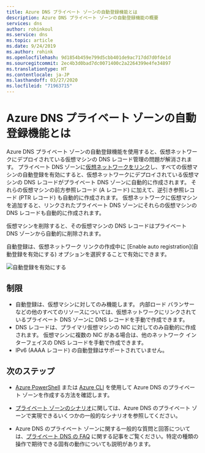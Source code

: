 ```yaml
---
title: Azure DNS プライベート ゾーンの自動登録機能とは
description: Azure DNS プライベート ゾーンの自動登録機能の概要
services: dns
author: rohinkoul
ms.service: dns
ms.topic: article
ms.date: 9/24/2019
ms.author: rohink
ms.openlocfilehash: 9d1854b459e799d5cbb401de9ac717dd7d0fde1d
ms.sourcegitcommit: 2ec4b3d0bad7dc0071400c2a2264399e4fe34897
ms.translationtype: HT
ms.contentlocale: ja-JP
ms.lasthandoff: 03/27/2020
ms.locfileid: "71963715"
---
```

# <a name="what-is-the-autoregistration-feature-of-azure-dns-private-zones"></a>Azure DNS プライベート ゾーンの自動登録機能とは

Azure DNS プライベート ゾーンの自動登録機能を使用すると、仮想ネットワークにデプロイされている仮想マシンの DNS レコード管理の問題が解消されます。 プライベート DNS ゾーンに[仮想ネットワークをリンク](./private-dns-virtual-network-links.md)し、すべての仮想マシンの自動登録を有効にすると、仮想ネットワークにデプロイされている仮想マシンの DNS レコードがプライベート DNS ゾーンに自動的に作成されます。 それらの仮想マシンの前方参照レコード (A レコード) に加えて、逆引き参照レコード (PTR レコード) も自動的に作成されます。
仮想ネットワークに仮想マシンを追加すると、リンクされたプライベート DNS ゾーンにそれらの仮想マシンの DNS レコードも自動的に作成されます。

仮想マシンを削除すると、その仮想マシンの DNS レコードはプライベート DNS ゾーンから自動的に削除されます。

自動登録は、仮想ネットワーク リンクの作成中に [Enable auto registration]\(自動登録を有効にする\) オプションを選択することで有効にできます。

![自動登録を有効にする](./media/privatedns-concepts/enable-autoregistration.png)

## <a name="restrictions"></a>制限

* 自動登録は、仮想マシンに対してのみ機能します。 内部ロード バランサーなどの他のすべてのリソースについては、仮想ネットワークにリンクされているプライベート DNS ゾーンに DNS レコードを手動で作成できます。
* DNS レコードは、プライマリ仮想マシンの NIC に対してのみ自動的に作成されます。 仮想マシンに複数の NIC がある場合は、他のネットワーク インターフェイスの DNS レコードを手動で作成できます。
* IPv6 (AAAA レコード) の自動登録はサポートされていません。

## <a name="next-steps"></a>次のステップ

* [Azure PowerShell](./private-dns-getstarted-powershell.md) または [Azure CLI](./private-dns-getstarted-cli.md) を使用して Azure DNS のプライベート ゾーンを作成する方法を確認します。

* [プライベート ゾーンのシナリオ](./private-dns-scenarios.md)に関しては、Azure DNS のプライベート ゾーンで実現できるいくつかの一般的なシナリオを参照してください。

* Azure DNS のプライベート ゾーンに関する一般的な質問と回答については、[プライベート DNS の FAQ](./dns-faq-private.md) に関する記事をご覧ください。特定の種類の操作で期待できる固有の動作についても説明があります。
